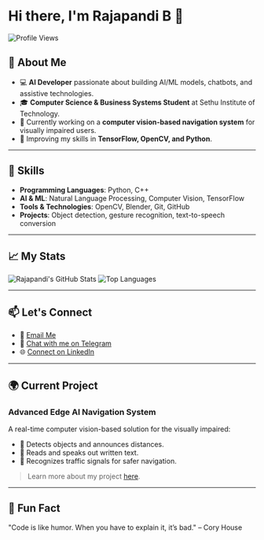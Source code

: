 # Hi there, I'm Rajapandi B 👋

![Profile Views](https://komarev.com/ghpvc/?username=RAJAPANDI-B&color=blue)

## 🌟 About Me
- 💻 **AI Developer** passionate about building AI/ML models, chatbots, and assistive technologies.
- 🎓 **Computer Science & Business Systems Student** at Sethu Institute of Technology.
- 🚀 Currently working on a **computer vision-based navigation system** for visually impaired users.
- 🌱 Improving my skills in **TensorFlow, OpenCV, and Python**.

---

## 🔧 Skills
- **Programming Languages**: Python, C++
- **AI & ML**: Natural Language Processing, Computer Vision, TensorFlow
- **Tools & Technologies**: OpenCV, Blender, Git, GitHub
- **Projects**: Object detection, gesture recognition, text-to-speech conversion

---

## 📈 My Stats
![Rajapandi's GitHub Stats](https://github-readme-stats.vercel.app/api?username=rajapandi03&show_icons=true&theme=radical )
![Top Languages](https://github-readme-stats.vercel.app/api/top-langs/?username=rajapandi03&layout=compact&theme=radical)


---

## 📫 Let's Connect
- 📩 [Email Me](mailto:yourEmail@gmail.com)
- 📨 [Chat with me on Telegram](https://t.me/yourTelegramUsername)
- 🌐 [Connect on LinkedIn](https://www.linkedin.com/in/yourLinkedInUsername/)

---

## 🌍 Current Project
### **Advanced Edge AI Navigation System**
A real-time computer vision-based solution for the visually impaired:
- 🧭 Detects objects and announces distances.
- 📖 Reads and speaks out written text.
- 🚦 Recognizes traffic signals for safer navigation.

> Learn more about my project [here](#).

---

## 🌟 Fun Fact
"Code is like humor. When you have to explain it, it’s bad." – Cory House
